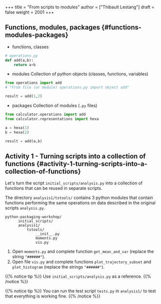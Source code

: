 +++
title = "From scripts to modules"
author = ["Thibault Lestang"]
draft = false
weight = 2001
+++

## Functions, modules, packages {#functions-modules-packages}

-   functions, classes

<!--listend-->

```python
# operations.py
def add(a,b):
    return a+b
```

-   modules
    Collection of python objects (classes, functions, variables)

<!--listend-->

```python
from operations import add
# "From file (or module) operations.py import object add"

result = add(1,2)
```

-   packages
    Collection of modules (`.py` files)

<!--listend-->

```python
from calculator.operations import add
from calculator.representations import hexa

a = hexa(1)
b = hexa(2)

result = add(a,b)
```


## Activity 1 - Turning scripts into a collection of functions {#activity-1-turning-scripts-into-a-collection-of-functions}

Let's turn the script `initial_scripts/analysis.py` into a collection
of functions that can be reused in separate scripts.

The directory `analysis1/tstools/` contains 3 python modules that contain functions performing the same operations on data described in the original scripts `analysis.py`.

```text
python-packaging-workshop/
      initial_scripts/
      analysis1/
  	      tstools/
  		      __init__.py
  		      moments.py
  		      vis.py
```

1.  Open `moments.py` and complete function `get_mean_and_var` (replace the
    string `"######"`).
2.  Open file `vis.py` and complete functions `plot_trajectory_subset` and
    `plot_histogram` (replace the strings `"######"`).

{{% notice tip %}}
Use `initial_scripts/analysis.py` as a reference.
{{% /notice %}}

{{% notice tip %}}
You can run the test script `tests.py` in `analysis1/` to test that everything is working fine.
{{% /notice %}}

